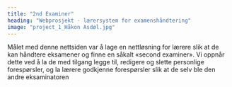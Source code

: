 ```yaml
---
title: "2nd Examiner"
heading: "Webprosjekt - lærersystem for examenshåndtering"
image: "project_1_Håkon Asdøl.jpg"
---
```


Målet med denne nettsiden var å lage en nettløsning for lærere slik at de kan håndtere eksamener og finne en såkalt «second examiner». Vi oppnår dette ved å la de med tilgang legge til, redigere og slette personlige forespørsler, og la lærere godkjenne forespørsler slik at de selv ble den andre eksaminatoren
